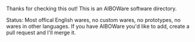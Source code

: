 Thanks for checking this out! This is an AIBOWare software directory.

Status: Most offical English wares, no custom wares, no prototypes, no wares in other languages.
If you have AIBOWare you'd like to add, create a pull request and I'll merge it.
